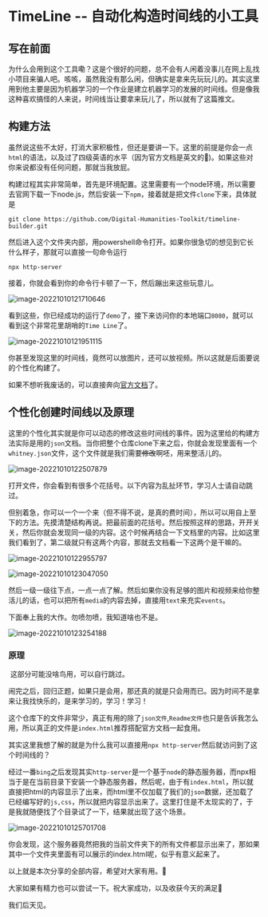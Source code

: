 

# TimeLine -- 自动化构造时间线的小工具

## 写在前面

​	为什么会用到这个工具嘞？这是个很好的问题，总不会有人闲着没事儿在网上乱找小项目来骗人吧。咳咳，虽然我没有那么闲，但确实是拿来先玩玩儿的。其实这里用到他主要是因为机器学习的一个作业是建立机器学习的发展的时间线。但是像我这种喜欢搞怪的人来说，时间线当让要拿来玩儿了，所以就有了这篇推文。

## 构建方法

​	虽然说这些不太好，打消大家积极性，但还是要讲一下。这里的前提是你会一点 `html`的语法，以及过了四级英语的水平（因为官方文档是英文的:lion:)。如果这些对你来说都没有任何问题，那就当我放屁。

​	构建过程其实非常简单，首先是环境配置。这里需要有一个node环境，所以需要去官网下载一下node.js，然后安装一下`npm`，接着就是把文件`clone`下来，具体就是

```shell
git clone https://github.com/Digital-Humanities-Toolkit/timeline-builder.git
```

然后进入这个文件夹内部，用powershell命令打开。如果你很急切的想见到它长什么样子，那就可以直接一句命令运行

```shell
npx http-server 
```

接着，你就会看到你的命令行卡顿了一下，然后蹦出来这些玩意儿。

![image-20221010121710646](https://s2.loli.net/2022/10/10/KpYBD9EyAkV3dPg.png)

看到这些，你已经成功的运行了`demo`了，接下来访问你的本地端口`8080`，就可以看到这个非常花里胡哨的`Time Line`了。

![image-20221010121951115](https://s2.loli.net/2022/10/10/T1xEbpjdXzsaVFC.png)

你甚至发现这里的时间线，竟然可以放图片，还可以放视频。所以这就是后面要说的个性化构建了。

如果不想听我废话的，可以直接奔向[官方文档](https://timeline.knightlab.com/docs/json-format.html)了。

## 个性化创建时间线以及原理

​	这里的个性化其实就是你可以动态的修改这些时间线的事件。因为这里给的构建方法实际是用的`json`文档。当你把整个仓库clone下来之后，你就会发现里面有一个`whitney.json`文件，这个文件就是我们需要~~修改~~啊呸，用来整活儿的。

![image-20221010122507879](https://s2.loli.net/2022/10/10/nkGyJ2vpz5T4KtD.png)

打开文件，你会看到有很多个花括号。以下内容为乱扯环节，学习人士请自动跳过。

​	但别着急，你可以一个一个来（但不得不说，是真的费时间），所以可以用自上至下的方法。先摸清楚结构再说。把最前面的花括号。然后按照这样的思路，开开关关，然后你就会发现同一级的内容。这个时候再结合一下文档里的内容。比如这里我们看到了，第二级就只有这两个内容，那就去文档看一下这两个是干嘛的。

![image-20221010122955797](https://s2.loli.net/2022/10/10/JQsN4za2wiBKyf9.png)

![image-20221010123047050](https://s2.loli.net/2022/10/10/3N5FJGfVKXjW2iq.png)

然后一级一级往下点，一点一点了解。然后如果你没有足够的图片和视频来给你整活儿的话，也可以把所有`media`的内容去掉，直接用`text`来充实`events`。

下面奉上我的大作。勿喷勿喷，我知道啥也不是。

![image-20221010123254188](https://s2.loli.net/2022/10/10/BNWGVs6IFX7UoOT.png)

### 原理

​	这部分可能没啥鸟用，可以自行跳过。

​	闹完之后，回归正题，如果只是会用，那还真的就是只会用而已。因为时间不是拿来让我找快乐的，是来学习的，学习！学习！

​	这个仓库下的文件非常少，真正有用的除了`json文件`,`Readme文件`也只是告诉我怎么用，所以真正的文件是`index.html`推荐搭配官方文档一起食用。

​	其实这里我想了解的就是为什么我可以直接用`npx http-server`然后就访问到了这个时间线的？

​	经过一番`bing`之后发现其实`http-server`是一个基于`node`的静态服务器，而npx相当于是在当前目录下安装一个静态服务器，然后呢，由于有`index.html`，所以就直接把html的内容显示了出来，而html里不仅加载了我们的`json`数据，还加载了已经编写好的`js,css`，所以就把内容显示出来了。这里打住是不太现实的了，于是我就随便找了个目录试了一下，结果就出现了这个场景。

![image-20221010125701708](https://s2.loli.net/2022/10/10/XKu9hQgdIM6GxBn.png)

你会发现，这个服务器竟然把我的当前文件夹下的所有文件都显示出来了，那如果其中一个文件夹里面有可以展示的index.html呢，似乎有意义起来了。

以上就是本次分享的全部内容，希望对大家有用。:gift_heart:

大家如果有精力也可以尝试一下。祝大家成功，以及收获今天的满足:gift_heart:

我们后天见。	